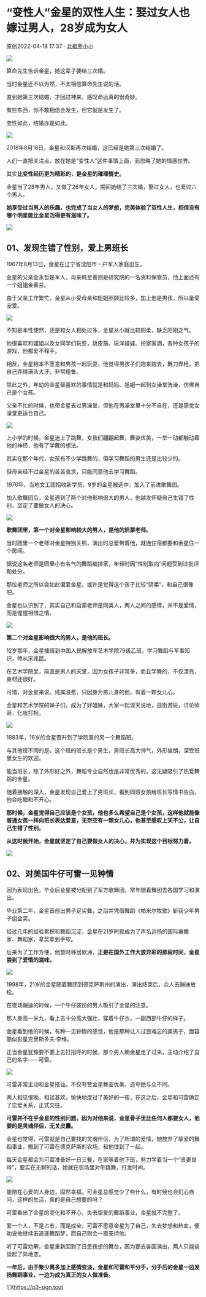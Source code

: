 # “变性人”金星的双性人生：娶过女人也嫁过男人，28岁成为女人

原创2022-04-18 17:37 · [北极熊小小](https://www.toutiao.com/c/user/token/MS4wLjABAAAAFOnnT56qZJGYYcbMjfbt8OdvnRrYNKcJ9NYvwgjzNIU/?source=tuwen_detail)

![](https://p3-sign.toutiaoimg.com/tos-cn-i-qvj2lq49k0/ea89077c091e45a3b78e875e745d3ca3~tplv-tt-origin-web:gif.jpeg?_iz=58558&from=article.pc_detail&lk3s=953192f4&x-expires=1737428279&x-signature=RrpqdK%2F9rYHhQsKrTSHtOS%2FaP18%3D)

算命先生告诉金星，她这辈子要结三次婚。

当时金星还不以为然，不太相信算命先生说的话。

直到她第三次结婚，才回过神来，感叹命运真的很奇妙。

有些东西，你不敢相信会发生，但它就是发生了。

变性如此，结婚亦是如此。

![](https://p3-sign.toutiaoimg.com/tos-cn-i-qvj2lq49k0/584356d3a3104e27b37c231d11bfbd56~tplv-tt-origin-web:gif.jpeg?_iz=58558&from=article.pc_detail&lk3s=953192f4&x-expires=1737428279&x-signature=eaA%2B8q3wa8PP1hluhmtzTiSpeHg%3D)

2018年8月18日，金星和汉斯再次结婚，这已经是她第三次结婚了。

人们一直把关注点，放在她是“变性人”这件事情上面，而忽略了她的情感世界。

其实**比变性经历更为精彩的，是金星的璀璨情史。**

金星当了28年男人，又做了26年女人，期间她结了三次婚，娶过女人，也爱过六个男人。

**她享受过当男人的乐趣，也完成了当女人的梦想，完美体验了双性人生，相信没有哪个明星能比金星活得更有滋味了。**

![](https://p3-sign.toutiaoimg.com/tos-cn-i-qvj2lq49k0/68eb44bd190f4a34bffb5b76ba21f191~tplv-tt-origin-web:gif.jpeg?_iz=58558&from=article.pc_detail&lk3s=953192f4&x-expires=1737428279&x-signature=wWBWpt6740MIP7xqTDrCoNJiuoo%3D)

## 01、发现生错了性别，爱上男班长

1967年8月13日，金星在辽宁省沈阳市一户军人家庭出生。

金星的父亲金永哲是军人，母亲韩至善则是研究院的一名资料保管员，他上面还有一个姐姐金香兰。

由于父亲工作繁忙，金星从小受母亲和姐姐照顾比较多，加上他是男孩，所以备受宠爱。

![](https://p3-sign.toutiaoimg.com/tos-cn-i-qvj2lq49k0/6e9c16b9357e46338323d0346a88143d~tplv-tt-origin-web:gif.jpeg?_iz=58558&from=article.pc_detail&lk3s=953192f4&x-expires=1737428279&x-signature=ivlVtLRtMl0FgEw3eAQPfqhJRAg%3D)

不知是本性使然，还是和女人相处过多，金星从小就比较阴柔，缺乏阳刚之气。

他很喜欢和姐姐以及女同学们玩耍，跳皮筋、玩洋娃娃、扮家家酒，各种女孩子的游戏，他都爱不释手。

相反，金星根本不愿意和男孩一起玩耍，他觉得男孩子们跑来跑去，舞刀弄枪，把自己弄得满头大汗，非常粗鲁。

除此之外，年幼的金星最喜欢的事情就是和妈妈、姐姐一起到女澡堂洗澡，仿佛自己是个女孩。

父亲不忙的时候，也带金星去过男澡堂，但他在男澡堂里十分不自在，还是感觉女澡堂更适合自己。

![](https://p3-sign.toutiaoimg.com/tos-cn-i-qvj2lq49k0/c5abbbe0151b4cfa87e8543cacb590af~tplv-tt-origin-web:gif.jpeg?_iz=58558&from=article.pc_detail&lk3s=953192f4&x-expires=1737428279&x-signature=g1uOE6DABnjWbUZPLttnUOD03rI%3D)

上小学的时候，金星迷上了跳舞，女孩们翩翩起舞，舞姿优美，一举一动都触动着他的神经，他有了学舞的想法。

其实在那个年代，女孩有不少学跳舞的，但学习舞蹈的男生还是比较少的。

但母亲经不过金星的苦苦哀求，只能同意他去学习舞蹈。

1976年，当地文工团招收新学员，9岁的金星被选中，加入了前进歌舞团。

加入歌舞团后，金星遇到了两个对他影响很大的男人，他越发怀疑自己生错了性别，坚定了要做女人的决心。

![](https://p3-sign.toutiaoimg.com/tos-cn-i-qvj2lq49k0/62cdc7e0012a4ec4bb6db496d615874f~tplv-tt-origin-web:gif.jpeg?_iz=58558&from=article.pc_detail&lk3s=953192f4&x-expires=1737428279&x-signature=wu3APy70rHLnsv5RA29LnGXgDo0%3D)

**歌舞团里，第一个对金星影响较大的男人，是他的启蒙老师。**

当时团里一个老师对金星特别关照，演出时总爱带着他，就连住宿都要和金星住一个房间。

据说这名老师是团里小有名气的舞蹈编排家，年轻时因“性别取向”问题受到过批评和处分。

那位老师之所以会如此偏爱金星，或许是觉得这个孩子比较“阴柔”，和自己很像吧。

金星也认识到了，其实自己和启蒙老师是同类人，两人之间的感情，并不是爱情，而是惺惺相惜之情。

![](https://p3-sign.toutiaoimg.com/tos-cn-i-qvj2lq49k0/f7f4232ff9074b1e84db9e3af48484da~tplv-tt-origin-web:gif.jpeg?_iz=58558&from=article.pc_detail&lk3s=953192f4&x-expires=1737428279&x-signature=vGGsPRzj8sC7WFxJDdBJEiPPcQI%3D)

**第二个对金星影响很大的男人，是他的班长。**

12岁那年，金星插班到中国人民解放军艺术学院79级乙班，学习舞蹈与军事知识，师从宋兆昆。

在艺术学院里，简直是男人的天堂，因为女孩子非常多，而且学舞的，不仅漂亮，身材还很好。

可惜，对金星来说，纯属浪费，只因身为男儿身的他，有着一颗女儿心。

金星和艺术学院的妹子们，成为了好姐妹，大家一起谈天说地，逛街游玩，讨论帅哥，化妆打扮。

![](https://p3-sign.toutiaoimg.com/tos-cn-i-qvj2lq49k0/1973cb3a572f4099ae81a04db70d2f18~tplv-tt-origin-web:gif.jpeg?_iz=58558&from=article.pc_detail&lk3s=953192f4&x-expires=1737428279&x-signature=MVxctE8JafH9N9OM%2BcDLgFDFxC8%3D)

1983年，16岁的金星晋升到了学院里的另一个舞蹈班。

与其他班不同的是，这个班的班长是个男生，男班长高大帅气，外形俊朗，深受班里女生的欢迎。

能当班长，除了外形好之外，舞蹈专业自然也是非常优秀的，这无疑吸引了热爱舞蹈的金星。

随着接触的深入，金星发现自己爱上了男班长，看到同班女孩给班长写情书告白，他会吃醋和不开心。

**那时候，金星觉得自己应该是个女孩，他也多么希望自己是个女孩，这样他就能像普通女孩一样向班长表达爱意，无奈空有一颗女儿心，他甚至感叹上天不公，让自己生错了性别。**

**从这时候开始，金星就坚定了自己要做女人的决心，并为实现这个目标努力着。**

![](https://p3-sign.toutiaoimg.com/tos-cn-i-qvj2lq49k0/c13a7e2931ff4593930dadf5a4dc566d~tplv-tt-origin-web:gif.jpeg?_iz=58558&from=article.pc_detail&lk3s=953192f4&x-expires=1737428279&x-signature=61daFr%2BXEGkd8TvQFpxmMTki1kE%3D)

## 02、对美国牛仔可雷一见钟情

因为表现出色，毕业后金星被分配到了军方歌舞团，常年随着舞团去各国学习和演出。

毕业第二年，金星首创出男子足尖舞，之后并凭借舞蹈《帕米尔牧歌》斩获少年男子组金奖。

经过几年的经验累积和舞蹈沉淀，金星在21岁时就成为了声名远扬的国际编舞家、舞蹈家，拿奖拿到手软。

后来为了工作方便，他暂时移居欧洲，**正是在国外工作大放异彩的那段时间，金星尝到了爱情的滋味。**

![](https://p3-sign.toutiaoimg.com/tos-cn-i-qvj2lq49k0/e398824c672d4b33a3d151e5f6ed02ee~tplv-tt-origin-web:gif.jpeg?_iz=58558&from=article.pc_detail&lk3s=953192f4&x-expires=1737428279&x-signature=Q1D4kkvDcYP7MFQg00IwCRHiD0s%3D)

1998年，21岁的金星随着舞团到德克萨斯州的演出，演出结束后，众人去蹦迪放松。

在夜场蹦迪的时候，一个牛仔装扮的男人吸引了金星的注意。

那人身高一米九，看上去十分高大强壮，穿着牛仔衣，一副西部牛仔的样子。

金星看到他的时候，有种一见钟情的感觉，他是那种让人过目难忘的美男子，面容酷似影星克里斯多夫·李维。

正当金星犹豫要不要上去打招呼的时候，那个男人朝金星走了过来，主动介绍了自己的名字——可雷。

![](https://p3-sign.toutiaoimg.com/tos-cn-i-qvj2lq49k0/b422afc9fa2d4dfba07fe94bc66f6166~tplv-tt-origin-web:gif.jpeg?_iz=58558&from=article.pc_detail&lk3s=953192f4&x-expires=1737428279&x-signature=s4Le1p%2FwUw%2Bl4yPYFYpB8RfgI9Q%3D)

可雷非常主动和金星搭讪，不仅夸赞金星舞姿优美，还夸她与众不同。

两人相见恨晚，相谈甚欢，愉快地度过了美好的一夜，在这之后，金星和可雷确定了恋爱关系，正式交往。

**可雷并不在乎金星的性别问题，因为对他来说，金星骨子里比任何人都要女人，他要的是灵魂伴侣，无关皮囊。**

金星也觉得，可雷就是自己要找的灵魂伴侣，为了所谓的爱情，她放弃了挚爱的舞蹈事业，搬到了可雷在德克萨斯的农场，和他住到了一起。

每天金星都会为可雷准备好一日三餐，在家等着他下班，努力学着当一个“贤妻良母”，要实在无聊的话，她就在农场里对牛跳舞，打发时间。

![](https://p3-sign.toutiaoimg.com/tos-cn-i-qvj2lq49k0/a5b44f16ef354a23b8b79f254982fb17~tplv-tt-origin-web:gif.jpeg?_iz=58558&from=article.pc_detail&lk3s=953192f4&x-expires=1737428279&x-signature=i%2BFkrNyL1R8%2BSrr0KJygSMyYiyk%3D)

能陪在心爱的人身边，固然幸福，可金星总感觉少了些什么，有时候也会扪心自问，这样的生活，真的是自己想要的吗？

可雷看出了金星的变化和不开心，失去挚爱的舞蹈事业，金星就不完整了。

爱一个人，不是占有，而是成全，可雷不愿意金星为了自己，失去梦想和热血，便劝说他继续去追逐舞蹈梦，而自己则会一直支持他。

听了可雷劝解，金星重新回到了日思夜想的舞台，因为要去各国演出，两人只能谈谈起了异地恋。

**一年后，由于聚少离多加上感情变淡，金星和可雷和平分手，分手后的金星一边发扬舞蹈事业，一边为成为真正的女人做准备。**

![](https://p3-sign.tout
<!-- tcd_original_link https://www.toutiao.com/article/7087873258648977923/ -->
